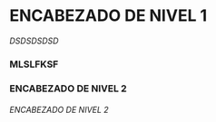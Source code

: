 # ENCABEZADO DE NIVEL 1

*DSDSDSDSD*

### MLSLFKSF

### ENCABEZADO DE NIVEL 2

###### ENCABEZADO DE NIVEL 2
